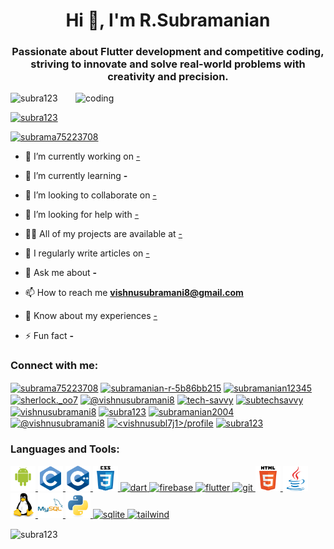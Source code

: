 <h1 align="center">Hi 👋, I'm R.Subramanian</h1>
<h3 align="center">Passionate about Flutter development and competitive coding, striving to innovate and solve real-world problems with creativity and precision.</h3>
<img align="right" alt="coding" width="400" scr="[https://media1.tenor.com/m/KywF5hgM9g4AAAAC/cat-coding.gif](https://th.bing.com/th/id/OIP.NEvLQnmYd01Js29hYFTKtwAAAA?rs=1&pid=ImgDetMain)">
<p align="left"> <img src="https://komarev.com/ghpvc/?username=subra123&label=Profile%20views&color=0e75b6&style=flat" alt="subra123" /> </p>

<p align="left"> <a href="https://github.com/ryo-ma/github-profile-trophy"><img src="https://github-profile-trophy.vercel.app/?username=subra123" alt="subra123" /></a> </p>

<p align="left"> <a href="https://twitter.com/subrama75223708" target="blank"><img src="https://img.shields.io/twitter/follow/subrama75223708?logo=twitter&style=for-the-badge" alt="subrama75223708" /></a> </p>

- 🔭 I’m currently working on [-](-)

- 🌱 I’m currently learning **-**

- 👯 I’m looking to collaborate on [-](-)

- 🤝 I’m looking for help with [-](-)

- 👨‍💻 All of my projects are available at [-](-)

- 📝 I regularly write articles on [-](-)

- 💬 Ask me about **-**

- 📫 How to reach me **vishnusubramani8@gmail.com**

- 📄 Know about my experiences [-](-)

- ⚡ Fun fact **-**

<h3 align="left">Connect with me:</h3>
<p align="left">
<a href="https://twitter.com/subrama75223708" target="blank"><img align="center" src="https://raw.githubusercontent.com/rahuldkjain/github-profile-readme-generator/master/src/images/icons/Social/twitter.svg" alt="subrama75223708" height="30" width="40" /></a>
<a href="https://linkedin.com/in/subramanian-r-5b86bb215" target="blank"><img align="center" src="https://raw.githubusercontent.com/rahuldkjain/github-profile-readme-generator/master/src/images/icons/Social/linked-in-alt.svg" alt="subramanian-r-5b86bb215" height="30" width="40" /></a>
<a href="https://kaggle.com/subramanian12345" target="blank"><img align="center" src="https://raw.githubusercontent.com/rahuldkjain/github-profile-readme-generator/master/src/images/icons/Social/kaggle.svg" alt="subramanian12345" height="30" width="40" /></a>
<a href="https://instagram.com/sherlock._oo7" target="blank"><img align="center" src="https://raw.githubusercontent.com/rahuldkjain/github-profile-readme-generator/master/src/images/icons/Social/instagram.svg" alt="sherlock._oo7" height="30" width="40" /></a>
<a href="https://medium.com/@vishnusubramani8" target="blank"><img align="center" src="https://raw.githubusercontent.com/rahuldkjain/github-profile-readme-generator/master/src/images/icons/Social/medium.svg" alt="@vishnusubramani8" height="30" width="40" /></a>
<a href="https://www.youtube.com/c/tech-savvy" target="blank"><img align="center" src="https://raw.githubusercontent.com/rahuldkjain/github-profile-readme-generator/master/src/images/icons/Social/youtube.svg" alt="tech-savvy" height="30" width="40" /></a>
<a href="https://www.codechef.com/users/subtechsavvy" target="blank"><img align="center" src="https://cdn.jsdelivr.net/npm/simple-icons@3.1.0/icons/codechef.svg" alt="subtechsavvy" height="30" width="40" /></a>
<a href="https://www.hackerrank.com/vishnusubramani8" target="blank"><img align="center" src="https://raw.githubusercontent.com/rahuldkjain/github-profile-readme-generator/master/src/images/icons/Social/hackerrank.svg" alt="vishnusubramani8" height="30" width="40" /></a>
<a href="https://codeforces.com/profile/subra123" target="blank"><img align="center" src="https://raw.githubusercontent.com/rahuldkjain/github-profile-readme-generator/master/src/images/icons/Social/codeforces.svg" alt="subra123" height="30" width="40" /></a>
<a href="https://www.leetcode.com/subramanian2004" target="blank"><img align="center" src="https://raw.githubusercontent.com/rahuldkjain/github-profile-readme-generator/master/src/images/icons/Social/leet-code.svg" alt="subramanian2004" height="30" width="40" /></a>
<a href="https://www.hackerearth.com/@vishnusubramani8" target="blank"><img align="center" src="https://raw.githubusercontent.com/rahuldkjain/github-profile-readme-generator/master/src/images/icons/Social/hackerearth.svg" alt="@vishnusubramani8" height="30" width="40" /></a>
<a href="https://auth.geeksforgeeks.org/user/<vishnusubl7j1>/profile" target="blank"><img align="center" src="https://raw.githubusercontent.com/rahuldkjain/github-profile-readme-generator/master/src/images/icons/Social/geeks-for-geeks.svg" alt="<vishnusubl7j1>/profile" height="30" width="40" /></a>
<a href="https://www.topcoder.com/members/subra123" target="blank"><img align="center" src="https://raw.githubusercontent.com/rahuldkjain/github-profile-readme-generator/master/src/images/icons/Social/topcoder.svg" alt="subra123" height="30" width="40" /></a>
</p>

<h3 align="left">Languages and Tools:</h3>
<p align="left"> <a href="https://developer.android.com" target="_blank" rel="noreferrer"> <img src="https://raw.githubusercontent.com/devicons/devicon/master/icons/android/android-original-wordmark.svg" alt="android" width="40" height="40"/> </a> <a href="https://www.cprogramming.com/" target="_blank" rel="noreferrer"> <img src="https://raw.githubusercontent.com/devicons/devicon/master/icons/c/c-original.svg" alt="c" width="40" height="40"/> </a> <a href="https://www.w3schools.com/cpp/" target="_blank" rel="noreferrer"> <img src="https://raw.githubusercontent.com/devicons/devicon/master/icons/cplusplus/cplusplus-original.svg" alt="cplusplus" width="40" height="40"/> </a> <a href="https://www.w3schools.com/css/" target="_blank" rel="noreferrer"> <img src="https://raw.githubusercontent.com/devicons/devicon/master/icons/css3/css3-original-wordmark.svg" alt="css3" width="40" height="40"/> </a> <a href="https://dart.dev" target="_blank" rel="noreferrer"> <img src="https://www.vectorlogo.zone/logos/dartlang/dartlang-icon.svg" alt="dart" width="40" height="40"/> </a> <a href="https://firebase.google.com/" target="_blank" rel="noreferrer"> <img src="https://www.vectorlogo.zone/logos/firebase/firebase-icon.svg" alt="firebase" width="40" height="40"/> </a> <a href="https://flutter.dev" target="_blank" rel="noreferrer"> <img src="https://www.vectorlogo.zone/logos/flutterio/flutterio-icon.svg" alt="flutter" width="40" height="40"/> </a> <a href="https://git-scm.com/" target="_blank" rel="noreferrer"> <img src="https://www.vectorlogo.zone/logos/git-scm/git-scm-icon.svg" alt="git" width="40" height="40"/> </a> <a href="https://www.w3.org/html/" target="_blank" rel="noreferrer"> <img src="https://raw.githubusercontent.com/devicons/devicon/master/icons/html5/html5-original-wordmark.svg" alt="html5" width="40" height="40"/> </a> <a href="https://www.java.com" target="_blank" rel="noreferrer"> <img src="https://raw.githubusercontent.com/devicons/devicon/master/icons/java/java-original.svg" alt="java" width="40" height="40"/> </a> <a href="https://www.linux.org/" target="_blank" rel="noreferrer"> <img src="https://raw.githubusercontent.com/devicons/devicon/master/icons/linux/linux-original.svg" alt="linux" width="40" height="40"/> </a> <a href="https://www.mysql.com/" target="_blank" rel="noreferrer"> <img src="https://raw.githubusercontent.com/devicons/devicon/master/icons/mysql/mysql-original-wordmark.svg" alt="mysql" width="40" height="40"/> </a> <a href="https://www.python.org" target="_blank" rel="noreferrer"> <img src="https://raw.githubusercontent.com/devicons/devicon/master/icons/python/python-original.svg" alt="python" width="40" height="40"/> </a> <a href="https://www.sqlite.org/" target="_blank" rel="noreferrer"> <img src="https://www.vectorlogo.zone/logos/sqlite/sqlite-icon.svg" alt="sqlite" width="40" height="40"/> </a> <a href="https://tailwindcss.com/" target="_blank" rel="noreferrer"> <img src="https://www.vectorlogo.zone/logos/tailwindcss/tailwindcss-icon.svg" alt="tailwind" width="40" height="40"/> </a> </p>

<p><img align="center" src="https://github-readme-stats.vercel.app/api/top-langs?username=subra123&show_icons=true&locale=en&layout=compact" alt="subra123" /></p>
